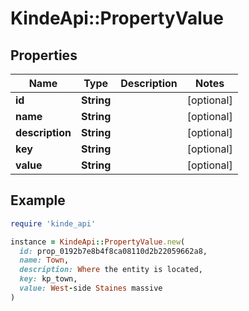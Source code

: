 # KindeApi::PropertyValue

## Properties

| Name | Type | Description | Notes |
| ---- | ---- | ----------- | ----- |
| **id** | **String** |  | [optional] |
| **name** | **String** |  | [optional] |
| **description** | **String** |  | [optional] |
| **key** | **String** |  | [optional] |
| **value** | **String** |  | [optional] |

## Example

```ruby
require 'kinde_api'

instance = KindeApi::PropertyValue.new(
  id: prop_0192b7e8b4f8ca08110d2b22059662a8,
  name: Town,
  description: Where the entity is located,
  key: kp_town,
  value: West-side Staines massive
)
```

